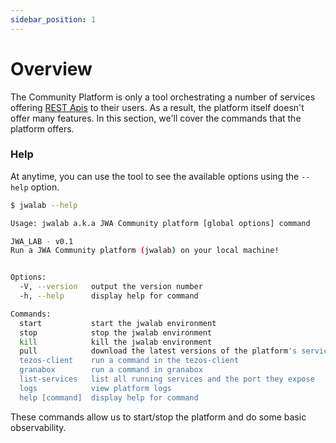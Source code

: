 ```yaml
---
sidebar_position: 1
---
```


# Overview

The Community Platform is only a tool orchestrating a number of services offering [REST Apis](/docs/reference) to their users.
As a result, the platform itself doesn't offer many features. In this section, we'll cover the commands that the platform offers.

### Help

At anytime, you can use the tool to see the available options using the `--help` option.

```sh
$ jwalab --help

Usage: jwalab a.k.a JWA Community platform [global options] command

JWA_LAB - v0.1
Run a JWA Community platform (jwalab) on your local machine!


Options:
  -V, --version   output the version number
  -h, --help      display help for command

Commands:
  start           start the jwalab environment
  stop            stop the jwalab environment
  kill            kill the jwalab environment
  pull            download the latest versions of the platform's services
  tezos-client    run a command in the tezos-client
  granabox        run a command in granabox
  list-services   list all running services and the port they expose
  logs            view platform logs
  help [command]  display help for command
```

These commands allow us to start/stop the platform and do some basic observability.
